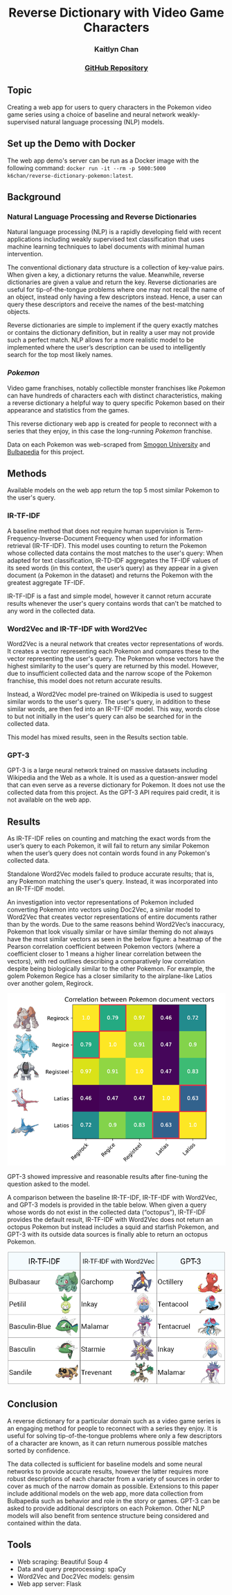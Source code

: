 # <center>Reverse Dictionary with Video Game Characters</center>

### <center>Kaitlyn Chan</center>

### <center><a href="https://github.com/k6chan/reverse-dictionary-pokemon">GitHub Repository</a></center>

## Topic

Creating a web app for users to query characters in the Pokemon video game series using a choice of baseline and neural network weakly-supervised natural language processing (NLP) models.

## Set up the Demo with Docker

The web app demo's server can be run as a Docker image with the following command: <code>docker run -it --rm -p 5000:5000 k6chan/reverse-dictionary-pokemon:latest</code>.

## Background

### Natural Language Processing and Reverse Dictionaries

Natural language processing (NLP) is a rapidly developing field with recent applications including weakly supervised text classification that uses machine learning techniques to label documents with minimal human intervention.

The conventional dictionary data structure is a collection of key-value pairs. When given a key, a dictionary returns the value. Meanwhile, reverse dictionaries are given a value and return the key. Reverse dictionaries are useful for tip-of-the-tongue problems where one may not recall the name of an object, instead only having a few descriptors instead. Hence, a user can query these descriptors and receive the names of the best-matching objects.

Reverse dictionaries are simple to implement if the query exactly matches or contains the dictionary definition, but in reality a user may not provide such a perfect match. NLP allows for a more realistic model to be implemented where the user’s description can be used to intelligently search for the top most likely names.

### *Pokemon*

Video game franchises, notably collectible monster franchises like *Pokemon* can have hundreds of characters each with distinct characteristics, making a reverse dictionary a helpful way to query specific Pokemon based on their appearance and statistics from the games.

This reverse dictionary web app is created for people to reconnect with a series that they enjoy, in this case the long-running *Pokemon* franchise.

Data on each Pokemon was web-scraped from <a href="https://www.smogon.com/">Smogon University</a> and <a href="https://bulbapedia.bulbagarden.net/wiki/Main_Page">Bulbapedia</a> for this project.

## Methods

Available models on the web app return the top 5 most similar Pokemon to the user's query.

### IR-TF-IDF

A baseline method that does not require human supervision is Term-Frequency-Inverse-Document Frequency when used for information retrieval (IR-TF-IDF). This model uses counting to return the Pokemon whose collected data contains the most matches to the user's query: When adapted for text classification, IR-TD-IDF aggregates the TF-IDF values of its seed words (in this context, the user’s query) as they appear in a given document (a Pokemon in the dataset) and returns the Pokemon with the greatest aggregate TF-IDF.

IR-TF-IDF is a fast and simple model, however it cannot return accurate results whenever the user's query contains words that can't be matched to any word in the collected data.

### Word2Vec and IR-TF-IDF with Word2Vec

Word2Vec is a neural network that creates vector representations of words. It creates a vector representing each Pokemon and compares these to the vector representing the user's query. The Pokemon whose vectors have the highest similarity to the user's query are returned by this model. However, due to insufficient collected data and the narrow scope of the Pokemon franchise, this model does not return accurate results.

Instead, a Word2Vec model pre-trained on Wikipedia is used to suggest similar words to the user's query. The user's query, in addition to these similar words, are then fed into an IR-TF-IDF model. This way, words close to but not initially in the user's query can also be searched for in the collected data.

This model has mixed results, seen in the Results section table.

### GPT-3

GPT-3 is a large neural network trained on massive datasets including Wikipedia and the Web as a whole. It is used as a question-answer model that can even serve as a reverse dictionary for Pokemon. It does not use the collected data from this project. As the GPT-3 API requires paid credit, it is not available on the web app.

## Results

As IR-TF-IDF relies on counting and matching the exact words from the user’s query to each Pokemon, it will fail to return any similar Pokemon when the user’s query does not contain words found in any Pokemon's collected data.

Standalone Word2Vec models failed to produce accurate results; that is, any Pokemon matching the user's query. Instead, it was incorporated into an IR-TF-IDF model.

An investigation into vector representations of Pokemon included converting Pokemon into vectors using Doc2Vec, a similar model to Word2Vec that creates vector representations of entire documents rather than by the words. Due to the same reasons behind Word2Vec’s inaccuracy, Pokemon that look visually similar or have similar theming do not always have the most similar vectors as seen in the below figure: a heatmap of the Pearson correlation coefficient between Pokemon vectors (where a coefficient closer to 1 means a higher linear correlation between the vectors), with red outlines describing a comparatively low correlation despite being biologically similar to the other Pokemon. For example, the golem Pokemon Regice has a closer similarity to the airplane-like Latios over another golem, Regirock.

<img alt="Pokemon vectors" src="images/correlation.png">

GPT-3 showed impressive and reasonable results after fine-tuning the question asked to the model.

A comparison between the baseline IR-TF-IDF, IR-TF-IDF with Word2Vec, and GPT-3 models is provided in the table below. When given a query whose words do not exist in the collected data (“octopus”), IR-TF-IDF provides the default result, IR-TF-IDF with Word2Vec does not return an octopus Pokemon but instead includes a squid and starfish Pokemon, and GPT-3 with its outside data sources is finally able to return an octopus Pokemon.

<img alt="Model comparison" src="images/comparison.png">

## Conclusion

A reverse dictionary for a particular domain such as a video game series is an engaging method for people to reconnect with a series they enjoy. It is useful for solving tip-of-the-tongue problems where only a few descriptors of a character are known, as it can return numerous possible matches sorted by confidence.

The data collected is sufficient for baseline models and some neural networks to provide accurate results, however the latter requires more robust descriptions of each character from a variety of sources in order to cover as much of the narrow domain as possible. Extensions to this paper include additional models on the web app, more data collection from Bulbapedia such as behavior and role in the story or games. GPT-3 can be asked to provide additional descriptors on each Pokemon. Other NLP models will also benefit from sentence structure being considered and contained within the data.

## Tools

* Web scraping: Beautiful Soup 4
* Data and query preprocessing: spaCy
* Word2Vec and Doc2Vec models: gensim
* Web app server: Flask